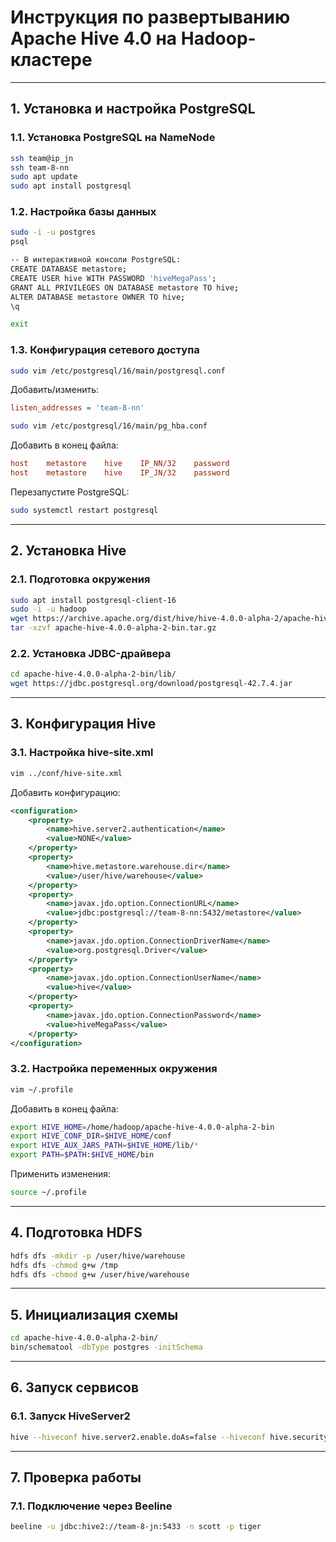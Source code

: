 # Инструкция по развертыванию Apache Hive 4.0 на Hadoop-кластере

---

## 1. Установка и настройка PostgreSQL

### 1.1. Установка PostgreSQL на NameNode
```bash
ssh team@ip_jn
ssh team-8-nn
sudo apt update
sudo apt install postgresql
```

### 1.2. Настройка базы данных
```bash
sudo -i -u postgres
psql

-- В интерактивной консоли PostgreSQL:
CREATE DATABASE metastore;
CREATE USER hive WITH PASSWORD 'hiveMegaPass';
GRANT ALL PRIVILEGES ON DATABASE metastore TO hive;
ALTER DATABASE metastore OWNER TO hive;
\q

exit
```

### 1.3. Конфигурация сетевого доступа
```bash
sudo vim /etc/postgresql/16/main/postgresql.conf
```
Добавить/изменить:
```ini
listen_addresses = 'team-8-nn'
```

```bash
sudo vim /etc/postgresql/16/main/pg_hba.conf
```
Добавить в конец файла:
```ini
host    metastore    hive    IP_NN/32    password
host    metastore    hive    IP_JN/32    password
```

Перезапустите PostgreSQL:
```bash
sudo systemctl restart postgresql
```

---

## 2. Установка Hive

### 2.1. Подготовка окружения
```bash
sudo apt install postgresql-client-16
sudo -i -u hadoop
wget https://archive.apache.org/dist/hive/hive-4.0.0-alpha-2/apache-hive-4.0.0-alpha-2-bin.tar.gz
tar -xzvf apache-hive-4.0.0-alpha-2-bin.tar.gz
```

### 2.2. Установка JDBC-драйвера
```bash
cd apache-hive-4.0.0-alpha-2-bin/lib/
wget https://jdbc.postgresql.org/download/postgresql-42.7.4.jar
```

---

## 3. Конфигурация Hive

### 3.1. Настройка hive-site.xml
```bash
vim ../conf/hive-site.xml
```
Добавить конфигурацию:
```xml
<configuration>
    <property>
        <name>hive.server2.authentication</name>
        <value>NONE</value>
    </property>
    <property>
        <name>hive.metastore.warehouse.dir</name>
        <value>/user/hive/warehouse</value>
    </property>
    <property>
        <name>javax.jdo.option.ConnectionURL</name>
        <value>jdbc:postgresql://team-8-nn:5432/metastore</value>
    </property>
    <property>
        <name>javax.jdo.option.ConnectionDriverName</name>
        <value>org.postgresql.Driver</value>
    </property>
    <property>
        <name>javax.jdo.option.ConnectionUserName</name>
        <value>hive</value>
    </property>
    <property>
        <name>javax.jdo.option.ConnectionPassword</name>
        <value>hiveMegaPass</value>
    </property>
</configuration>
```

### 3.2. Настройка переменных окружения
```bash
vim ~/.profile
```
Добавить в конец файла:
```bash
export HIVE_HOME=/home/hadoop/apache-hive-4.0.0-alpha-2-bin
export HIVE_CONF_DIR=$HIVE_HOME/conf
export HIVE_AUX_JARS_PATH=$HIVE_HOME/lib/*
export PATH=$PATH:$HIVE_HOME/bin
```

Применить изменения:
```bash
source ~/.profile
```

---

## 4. Подготовка HDFS
```bash
hdfs dfs -mkdir -p /user/hive/warehouse
hdfs dfs -chmod g+w /tmp
hdfs dfs -chmod g+w /user/hive/warehouse
```

---

## 5. Инициализация схемы
```bash
cd apache-hive-4.0.0-alpha-2-bin/
bin/schematool -dbType postgres -initSchema
```

---

## 6. Запуск сервисов

### 6.1. Запуск HiveServer2
```bash
hive --hiveconf hive.server2.enable.doAs=false --hiveconf hive.security.authorization.enable service hiveserver2 1>> /tmp/hs2.log 2>> /tmp/hs2.log &
```

---

## 7. Проверка работы

### 7.1. Подключение через Beeline
```bash
beeline -u jdbc:hive2://team-8-jn:5433 -n scott -p tiger
```
